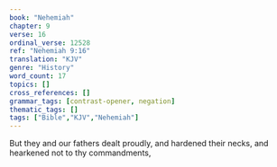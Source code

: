 ```yaml
---
book: "Nehemiah"
chapter: 9
verse: 16
ordinal_verse: 12528
ref: "Nehemiah 9:16"
translation: "KJV"
genre: "History"
word_count: 17
topics: []
cross_references: []
grammar_tags: [contrast-opener, negation]
thematic_tags: []
tags: ["Bible","KJV","Nehemiah"]
---
```

But they and our fathers dealt proudly, and hardened their necks, and hearkened not to thy commandments,
